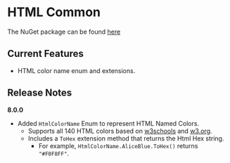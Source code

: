 # HTML Common

The NuGet package can be found [here](https://www.nuget.org/packages/Marqdouj.HtmlCommon/)

## Current Features 
- HTML color name enum and extensions.

## Release Notes
**8.0.0**
- Added `HtmlColorName` Enum to represent HTML Named Colors.
  - Supports all 140 HTML colors based on [w3schools](https://www.w3schools.com/colors/colors_names.asp) and [w3.org](https://www.w3.org/TR/css-color-4/#named-colors).
  - Includes a `ToHex` extension method that returns the Html Hex string.
    - For example, `HtmlColorName.AliceBlue.ToHex()` returns `"#F0F8FF"`.
